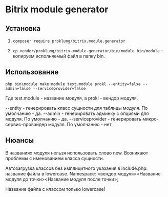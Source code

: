 # Bitrix module generator

## Установка

1) `composer require proklung/bitrix.module.generator`

2) `cp vendor/proklung/bitrix-module-generator/bin/module bin/module` - копируем исполняемый файл в папку bin.

## Использование

`php bin\module make:module test.module prokl --entity=false --admin=false --serviceprovider=false`

Где test.module - название модуля, а prokl - вендор модуля.

--entity - генерировать класс сущности для таблицы модуля. По умолчанию - да.
--admin  - генерировать админку с опциями для модуля. По умолчанию - да.
--serviceprovider - генерировать микро-сервис-провайдер модуля. По умолчанию - нет.

## Нюансы

В названиях модуля нельзя использовать слово new. Возникают проблемы с именованием класса сущности.

Автозагрузка классов без имплицитного указания в include.php: название файла в lowercase.
Namespace: <вендор модуля>\<Название модуля до точки>\<Название модуля после точки>; 

Название файла с классом только lowercase!
